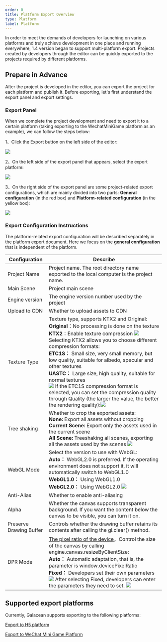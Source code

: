 ```yaml
---
order: 0
title: Platform Export Overview
type: Platform
label: Platform
---
```


In order to meet the demands of developers for launching on various platforms and truly achieve development in one place and running everywhere, 1.4 version began to support multi-platform export. Projects created by developers through the editor can be quickly exported to the projects required by different platforms.

## Prepare in Advance
After the project is developed in the editor, you can export the project for each platform and publish it. Before exporting, let's first understand the export panel and export settings.

### Export Panel
When we complete the project development and need to export it to a certain platform (taking exporting to the WechatMiniGame platform as an example), we can follow the steps below:

1、Click the Export button on the left side of the editor:

<img src="https://mdn.alipayobjects.com/huamei_w6ifet/afts/img/A*U2RuQLwwNXIAAAAAAAAAAAAADjCHAQ/fmt.webp" />

2、On the left side of the export panel that appears, select the export platform:

<img src="https://mdn.alipayobjects.com/huamei_w6ifet/afts/img/A*50WSQoBlxpcAAAAAAAAAAAAADjCHAQ/fmt.webp" />

3、On the right side of the export panel are some project-related export configurations, which are mainly divided into two parts: **General configuration** (in the red box) and **Platform-related configuration** (in the yellow box):

<img src="https://mdn.alipayobjects.com/huamei_w6ifet/afts/img/A*aCiZTLygoQwAAAAAAAAAAAAADjCHAQ/fmt.webp"/>

### Export Configuration Instructions

The platform-related export configuration will be described separately in the platform export document. Here we focus on the **general configuration** that is independent of the platform.

| Configuration          | Describe                                                                                                                              |
| ------------- | --------------------------------------------------------------------------------------------------------------------------------- |
| Project Name | Project name. The root directory name exported to the local computer is the project name. |
| Main Scene | Project main scene |
| Engine version | The engine version number used by the project |
| Upload to CDN | Whether to upload assets to CDN |
| Texture Type | Texture type, supports KTX2 and Original:<br> **Original**：No processing is done on the texture <br> **KTX2**：Enable texture compression <image src="https://mdn.alipayobjects.com/huamei_w6ifet/afts/img/A*yHPrSrhyo0sAAAAAAAAAAAAADjCHAQ/fmt.webp" /> Selecting KTX2 allows you to choose different compression formats:<br> **ETC1S：** Small size, very small memory, but low quality, suitable for albedo, specular and other textures <br> **UASTC：** Large size, high quality, suitable for normal textures <br> <image src="https://mdn.alipayobjects.com/huamei_w6ifet/afts/img/A*_Ga2SKIDvv0AAAAAAAAAAAAADjCHAQ/fmt.webp" /> If the ETC1S compression format is selected, you can set the compression quality through Quality (the larger the value, the better the rendering quality):<image src="https://mdn.alipayobjects.com/huamei_w6ifet/afts/img/A*ZhviTYuo7A4AAAAAAAAAAAAADjCHAQ/fmt.webp" />|
| Tree shaking | Whether to crop the exported assets: <br>  **None:** Export all assets without cropping <br> **Current Scene:** Export only the assets used in the current scene <br> **All Scene:** Treeshaking all scenes, exporting all the assets used by the scenes <image src="https://mdn.alipayobjects.com/huamei_w6ifet/afts/img/A*BJbwQrdlghwAAAAAAAAAAAAADjCHAQ/fmt.webp" />|
| WebGL Mode | Select the version to use with WebGL:<br> **Auto：** WebGL2.0 is preferred. If the operating environment does not support it, it will automatically switch to WebGL1.0 <br> **WebGL1.0：** Using WebGL1.0 <br>  **WebGL2.0：**  Using WebGL2.0 <image src="https://mdn.alipayobjects.com/huamei_w6ifet/afts/img/A*HszfTJChrdEAAAAAAAAAAAAADjCHAQ/fmt.webp" />|
| Anti-Alias | Whether to enable anti-aliasing |
| Alpha | Whether the canvas supports transparent background. If you want the content below the canvas to be visible, you can turn it on. |
| Preserve Drawing Buffer | Controls whether the drawing buffer retains its contents after calling the gl.clear() method. |
| DPR Mode | [The pixel ratio of the device](/en/docs/core/canvas)，Control the size of the canvas by calling engine.canvas.resizeByClientSize: <br> **Auto：** Automatic adaptation, that is, the parameter is window.devicePixelRatio <br> **Fixed：** Developers set their own parameters <image src="https://mdn.alipayobjects.com/huamei_w6ifet/afts/img/A*EQOxSI8I8awAAAAAAAAAAAAADjCHAQ/fmt.webp" /> After selecting Fixed, developers can enter the parameters they need to set. <image src="https://mdn.alipayobjects.com/huamei_w6ifet/afts/img/A*-7YfTLegt_AAAAAAAAAAAAAADjCHAQ/fmt.webp" />| 

## Supported export platforms
Currently, Galacean supports exporting to the following platforms:

[Export to H5 platform](/en/docs/platform/h5/)

[Export to WeChat Mini Game Platform](/en/docs/platform/wechatMiniGame/)

